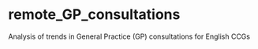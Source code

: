 # remote_GP_consultations
Analysis of trends in General Practice (GP) consultations for English CCGs
